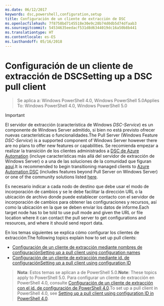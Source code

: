 ```yaml
---
ms.date: 06/12/2017
keywords: dsc,powershell,configuration,setup
title: Configuración de un cliente de extracción de DSC
ms.openlocfilehash: 7f8758bd7145518e30e9c28b74d0db5d74dfaab3
ms.sourcegitcommit: 54534635eedacf531d8d6344019dc16a50b8b441
ms.translationtype: HT
ms.contentlocale: es-ES
ms.lasthandoff: 05/16/2018
---
```

# <a name="setting-up-a-dsc-pull-client"></a><span data-ttu-id="9df32-103">Configuración de un cliente de extracción de DSC</span><span class="sxs-lookup"><span data-stu-id="9df32-103">Setting up a DSC pull client</span></span>

> <span data-ttu-id="9df32-104">Se aplica a: Windows PowerShell 4.0, Windows PowerShell 5.0</span><span class="sxs-lookup"><span data-stu-id="9df32-104">Applies To: Windows PowerShell 4.0, Windows PowerShell 5.0</span></span>

> [!IMPORTANT]
> <span data-ttu-id="9df32-105">El servidor de extracción (característica de Windows *DSC-Service*) es un componente de Windows Server admitido, si bien no está previsto ofrecer nuevas características o funcionalidades.</span><span class="sxs-lookup"><span data-stu-id="9df32-105">The Pull Server (Windows Feature *DSC-Service*) is a supported component of Windows Server however there are no plans to offer new features or capabilities.</span></span> <span data-ttu-id="9df32-106">Se recomienda empezar a realizar la transición de los clientes administrados a [DSC de Azure Automation](/azure/automation/automation-dsc-getting-started) (incluye características más allá del servidor de extracción de Windows Server) o a una de las soluciones de la comunidad que figuran [aquí](pullserver.md#community-solutions-for-pull-service).</span><span class="sxs-lookup"><span data-stu-id="9df32-106">It is recommended to begin transitioning managed clients to [Azure Automation DSC](/azure/automation/automation-dsc-getting-started) (includes features beyond Pull Server on Windows Server) or one of the community solutions listed [here](pullserver.md#community-solutions-for-pull-service).</span></span>

<span data-ttu-id="9df32-107">Es necesario indicar a cada nodo de destino que debe usar el modo de incorporación de cambios y se le debe facilitar la dirección URL o la ubicación de archivo donde puede establecer contacto con el servidor de incorporación de cambios para obtener las configuraciones y recursos, así como la ubicación en la que se deben enviar los datos de informe.</span><span class="sxs-lookup"><span data-stu-id="9df32-107">Each target node has to be told to use pull mode and given the URL or file location where it can contact the pull server to get configurations and resources, and where it should send report data.</span></span>

<span data-ttu-id="9df32-108">En los temas siguientes se explica cómo configurar los clientes de extracción:</span><span class="sxs-lookup"><span data-stu-id="9df32-108">The following topics explain how to set up pull clients:</span></span>

* [<span data-ttu-id="9df32-109">Configuración de un cliente de extracción mediante nombres de configuración</span><span class="sxs-lookup"><span data-stu-id="9df32-109">Setting up a pull client using configuration names</span></span>](pullClientConfigNames.md)
* [<span data-ttu-id="9df32-110">Configuración de un cliente de extracción mediante id. de configuración</span><span class="sxs-lookup"><span data-stu-id="9df32-110">Setting up a pull client using configuration ID</span></span>](pullClientConfigID.md)

> <span data-ttu-id="9df32-111">**Nota**: Estos temas se aplican a de PowerShell 5.0.</span><span class="sxs-lookup"><span data-stu-id="9df32-111">**Note**: These topics apply to PowerShell 5.0.</span></span> <span data-ttu-id="9df32-112">Para configurar un cliente de extracción en PowerShell 4.0, consulte [Configuración de un cliente de extracción con el id. de configuración de PowerShell 4.0](pullClientConfigID4.md).</span><span class="sxs-lookup"><span data-stu-id="9df32-112">To set up a pull client in PowerShell 4.0, see [Setting up a pull client using configuration ID in PowerShell 4.0](pullClientConfigID4.md).</span></span>